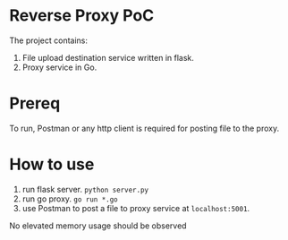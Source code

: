 # Reverse Proxy PoC

The project contains:
1. File upload destination service written in flask.
2. Proxy service in Go.

# Prereq
To run, Postman or any http client is required for posting file to the proxy.

# How to use
1. run flask server. `python server.py`
2. run go proxy. `go run *.go`
3. use Postman to post a file to proxy service at `localhost:5001`.

No elevated memory usage should be observed
